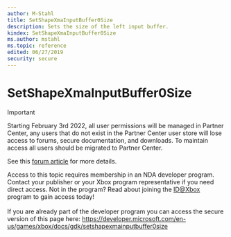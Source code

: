 ```yaml
---
author: M-Stahl
title: SetShapeXmaInputBuffer0Size
description: Sets the size of the left input buffer.
kindex: SetShapeXmaInputBuffer0Size
ms.author: mstahl
ms.topic: reference
edited: 06/27/2019
security: secure
---
```


# SetShapeXmaInputBuffer0Size
> [!IMPORTANT]
> Starting February 3rd 2022, all user permissions will be managed in Partner Center, any users that do not exist in the Partner Center user store will lose access to forums, secure documentation, and downloads. To maintain access all users should be migrated to Partner Center. <p></p>See this <a href="https://forums.xboxlive.com/articles/132187/breaking-change-user-access-for-forums-secure-docu.html">forum article</a> for more details.  

 Access to this topic requires membership in an NDA developer program. Contact your publisher or your Xbox program representative if you need direct access. Not in the program? Read about joining the <a href="https://www.xbox.com/Developers/id">ID@Xbox</a> program to gain access today!  <br/><br/>If you are already part of the developer program you can access the secure version of this page here: <a target="_blank" href="https://developer.microsoft.com/en-us/games/xbox/docs/gdk/setshapexmainputbuffer0size">https://developer.microsoft.com/en-us/games/xbox/docs/gdk/setshapexmainputbuffer0size</a>